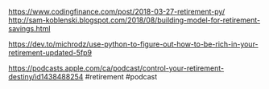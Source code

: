 https://www.codingfinance.com/post/2018-03-27-retirement-py/
http://sam-koblenski.blogspot.com/2018/08/building-model-for-retirement-savings.html

https://dev.to/michrodz/use-python-to-figure-out-how-to-be-rich-in-your-retirement-updated-5fp9

https://podcasts.apple.com/ca/podcast/control-your-retirement-destiny/id1438488254 #retirement #podcast